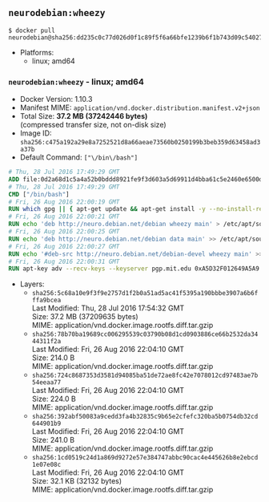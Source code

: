 ## `neurodebian:wheezy`

```console
$ docker pull neurodebian@sha256:dd235c0c77d026d0f1c89f5f6a66bfe1239b6f1b743d09c5402761bf3091cc55
```

-	Platforms:
	-	linux; amd64

### `neurodebian:wheezy` - linux; amd64

-	Docker Version: 1.10.3
-	Manifest MIME: `application/vnd.docker.distribution.manifest.v2+json`
-	Total Size: **37.2 MB (37242446 bytes)**  
	(compressed transfer size, not on-disk size)
-	Image ID: `sha256:c475a192a29e8a7252521d8a66aeae73560b0250199b3beb359d63458ad3a37b`
-	Default Command: `["\/bin\/bash"]`

```dockerfile
# Thu, 28 Jul 2016 17:49:29 GMT
ADD file:0d2a68d1c5a4a52b0bddd8921fe9f3d603a5d69911d4bba61c5e2460e6500d76 in /
# Thu, 28 Jul 2016 17:49:29 GMT
CMD ["/bin/bash"]
# Fri, 26 Aug 2016 22:00:19 GMT
RUN which gpg || { apt-get update && apt-get install -y --no-install-recommends gnupg dirmngr && rm -rf /var/lib/apt/lists/*; }
# Fri, 26 Aug 2016 22:00:21 GMT
RUN echo 'deb http://neuro.debian.net/debian wheezy main' > /etc/apt/sources.list.d/neurodebian.sources.list
# Fri, 26 Aug 2016 22:00:25 GMT
RUN echo 'deb http://neuro.debian.net/debian data main' >> /etc/apt/sources.list.d/neurodebian.sources.list
# Fri, 26 Aug 2016 22:00:27 GMT
RUN echo '#deb-src http://neuro.debian.net/debian-devel wheezy main' >> /etc/apt/sources.list.d/neurodebian.sources.list
# Fri, 26 Aug 2016 22:00:31 GMT
RUN apt-key adv --recv-keys --keyserver pgp.mit.edu 0xA5D32F012649A5A9
```

-	Layers:
	-	`sha256:5c68a10e9f3f9e2757d1f2b0a51ad5ac41f5395a190bbbe3907a6b6fffa9bcea`  
		Last Modified: Thu, 28 Jul 2016 17:54:32 GMT  
		Size: 37.2 MB (37209635 bytes)  
		MIME: application/vnd.docker.image.rootfs.diff.tar.gzip
	-	`sha256:78b70ba19689cc006295539c03790b08d1cd0903886ce66b2532da3444311f2a`  
		Last Modified: Fri, 26 Aug 2016 22:04:10 GMT  
		Size: 214.0 B  
		MIME: application/vnd.docker.image.rootfs.diff.tar.gzip
	-	`sha256:724c8687353d3581d94085ba51de72ae8fc42e7078012cd97483ae7b54eeaa77`  
		Last Modified: Fri, 26 Aug 2016 22:04:10 GMT  
		Size: 224.0 B  
		MIME: application/vnd.docker.image.rootfs.diff.tar.gzip
	-	`sha256:392abf50083a9cedd3fa4b32835c9b65e2cfefc320ba5b0754db32cd644901b9`  
		Last Modified: Fri, 26 Aug 2016 22:04:10 GMT  
		Size: 241.0 B  
		MIME: application/vnd.docker.image.rootfs.diff.tar.gzip
	-	`sha256:1cd0519c24d1a869d9272e57e384747abbc90cac4e445626b8e2ebcd1e07e08c`  
		Last Modified: Fri, 26 Aug 2016 22:04:10 GMT  
		Size: 32.1 KB (32132 bytes)  
		MIME: application/vnd.docker.image.rootfs.diff.tar.gzip

